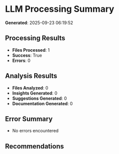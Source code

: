 
# LLM Processing Summary

**Generated**: 2025-09-23 06:19:52

## Processing Results
- **Files Processed**: 1
- **Success**: True
- **Errors**: 0

## Analysis Results
- **Files Analyzed**: 0
- **Insights Generated**: 0
- **Suggestions Generated**: 0
- **Documentation Generated**: 0

## Error Summary
- No errors encountered

## Recommendations
